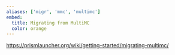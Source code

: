 ```yaml
---
aliases: ['migr', 'mmc', 'multimc']
embed:
  title: Migrating from MultiMC
  color: orange
---
```


https://prismlauncher.org/wiki/getting-started/migrating-multimc/
